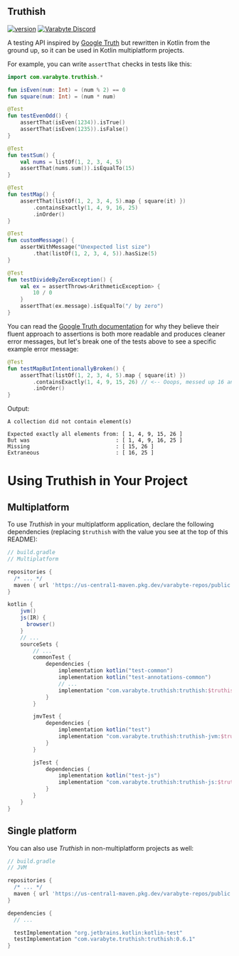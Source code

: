 ## Truthish

[![version](https://img.shields.io/badge/version-0.6.1-yellow.svg)](https://semver.org)
<a href="https://discord.gg/bCdxPr7aTV">
  <img alt="Varabyte Discord" src="https://img.shields.io/discord/886036660767305799.svg?label=&logo=discord&logoColor=ffffff&color=7389D8&labelColor=6A7EC2" />
</a>

A testing API inspired by [Google Truth](https://github.com/google/truth) but
rewritten in Kotlin from the ground up, so it can be used in Kotlin
multiplatform projects.

For example, you can write `assertThat` checks in tests like this:

```kotlin
import com.varabyte.truthish.*

fun isEven(num: Int) = (num % 2) == 0
fun square(num: Int) = (num * num)

@Test
fun testEvenOdd() {
    assertThat(isEven(1234)).isTrue()
    assertThat(isEven(1235)).isFalse()
}

@Test
fun testSum() {
    val nums = listOf(1, 2, 3, 4, 5)
    assertThat(nums.sum()).isEqualTo(15)
}

@Test
fun testMap() {
    assertThat(listOf(1, 2, 3, 4, 5).map { square(it) })
        .containsExactly(1, 4, 9, 16, 25)
        .inOrder()
}

@Test
fun customMessage() {
    assertWithMessage("Unexpected list size")
        .that(listOf(1, 2, 3, 4, 5)).hasSize(5)
}

@Test
fun testDivideByZeroException() {
    val ex = assertThrows<ArithmeticException> {
        10 / 0
    }
    assertThat(ex.message).isEqualTo("/ by zero")
}
```

You can read the [Google Truth documentation](https://truth.dev/) for why they
believe their fluent approach to assertions is both more readable and produces
cleaner error messages, but let's break one of the tests above to see a
specific example error message:

```kotlin
@Test
fun testMapButIntentionallyBroken() {
    assertThat(listOf(1, 2, 3, 4, 5).map { square(it) })
        .containsExactly(1, 4, 9, 15, 26) // <-- Ooops, messed up 16 and 25 here
        .inOrder()
}
```

Output:

```text
A collection did not contain element(s)

Expected exactly all elements from: [ 1, 4, 9, 15, 26 ]
But was                           : [ 1, 4, 9, 16, 25 ]
Missing                           : [ 15, 26 ]
Extraneous                        : [ 16, 25 ]
```

# Using Truthish in Your Project

## Multiplatform

To use *Truthish* in your multiplatform application, declare the following dependencies (replacing `$truthish` with the
value you see at the top of this README):

```groovy
// build.gradle
// Multiplatform

repositories {
  /* ... */
  maven { url 'https://us-central1-maven.pkg.dev/varabyte-repos/public' }
}

kotlin {
    jvm()
    js(IR) {
      browser()
    }
    // ...
    sourceSets {
        // ...
        commonTest {
            dependencies {
                implementation kotlin("test-common")
                implementation kotlin("test-annotations-common")
                // ...
                implementation "com.varabyte.truthish:truthish:$truthish"
            }
        }

        jmvTest {
            dependencies {
                implementation kotlin("test")
                implementation "com.varabyte.truthish:truthish-jvm:$truthish"
            }
        }

        jsTest {
            dependencies {
                implementation kotlin("test-js")
                implementation "com.varabyte.truthish:truthish-js:$truthish"
            }
        }
    }
}
```

## Single platform

You can also use *Truthish* in non-multiplatform projects as well:

```groovy
// build.gradle
// JVM

repositories {
  /* ... */
  maven { url 'https://us-central1-maven.pkg.dev/varabyte-repos/public' }
}

dependencies {
  // ...

  testImplementation "org.jetbrains.kotlin:kotlin-test"
  testImplementation "com.varabyte.truthish:truthish:0.6.1"
}
```